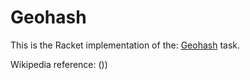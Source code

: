 # Geohash

This is the Racket implementation of the: [Geohash](https://rosettacode.org/wiki/Geohash) task.

Wikipedia reference: ())

